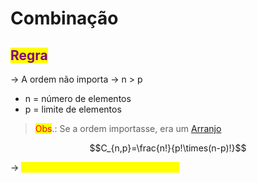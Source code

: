 # Combinação

## <mark style="color:purple;">Regra</mark>

→ A ordem não importa → n > p

* n = número de elementos
* p = limite de elementos

> <mark style="color:red;">Obs</mark>.: Se a ordem importasse, era um [Arranjo](arranjo.md)

&#x20;                                                   $$C_{n,p}=\frac{n!}{p!\times(n-p)!}$$

→ <mark style="color:yellow;">Loterias são combinações frequentes.</mark>

